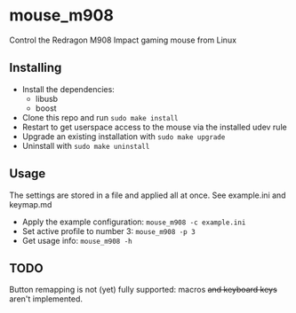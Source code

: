 # mouse_m908
Control the Redragon M908 Impact gaming mouse from Linux

## Installing
- Install the dependencies:
  - libusb
  - boost
- Clone this repo and run
``
sudo make install
``
- Restart to get userspace access to the mouse via the installed udev rule
- Upgrade an existing installation with
``
sudo make upgrade
``
- Uninstall with
``
sudo make uninstall
``

## Usage
The settings are stored in a file and applied all at once. See example.ini and keymap.md

- Apply the example configuration:
``
mouse_m908 -c example.ini
``
- Set active profile to number 3:
``
mouse_m908 -p 3
``
- Get usage info:
``
mouse_m908 -h
``

## TODO
Button remapping is not (yet) fully supported: macros ~~and keyboard keys~~ aren't implemented.
